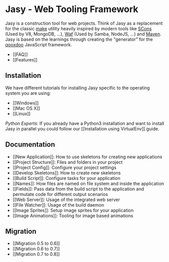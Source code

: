 Jasy - Web Tooling Framework
============================

Jasy is a construction tool for web projects. Think of Jasy as a replacement for the classic [make](http://www.gnu.org/software/make/) utility heavily inspired by modern tools like [SCons](http://www.scons.org/) (Used by V8, MongoDB, ...), [Waf](http://code.google.com/p/waf/) (Used by Samba, NodeJS, ...) and [Maven](http://maven.apache.org/). Jasy is based on the learnings through creating the "generator" for the [qooxdoo](http://qooxdoo.org) JavaScript framework.

* [[FAQ]]
* [[Features]]

## Installation

We have different tutorials for installing Jasy specific to the operating system you are using:

* [[Windows]]
* [[Mac OS X]]
* [[Linux]]

*Python Experts*: If you already have a Python3 installation and want to install Jasy in parallel you could follow our [[Installation using VirtualEnv]] guide.

## Documentation

* [[New Application]]: How to use skeletons for creating new applications
* [[Project Structure]]: Files and folders in your project
* [[Project Config]]: Configure your project settings
* [[Develop Skeletons]]: How to create new skeletons
* [[Build Script]]: Configure tasks for your application
* [[Names]]: How files are named on file system and inside the application
* [[Fields]]: Pass data from the build script to the application and permutate code for different output scenarios
* [[Web Server]]: Usage of the integrated web server
* [[File Watcher]]: Usage of the build daemon
* [[Image Sprites]]: Setup image sprites for your application
* [[Image Animations]]: Tooling for image based animations

## Migration

* [[Migration 0.5 to 0.6]]
* [[Migration 0.6 to 0.7]]
* [[Migration 0.7 to 0.8]]